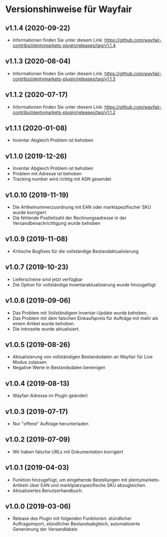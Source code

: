 ﻿# Versionshinweise für Wayfair

## v1.1.4 (2020-09-22)
- Informationen finden Sie unter diesem Link: https://github.com/wayfair-contribs/plentymarkets-plugin/releases/tag/v1.1.4

## v1.1.3 (2020-08-04)
- Informationen finden Sie unter diesem Link: https://github.com/wayfair-contribs/plentymarkets-plugin/releases/tag/v1.1.3

## v1.1.2 (2020-07-17)
- Informationen finden Sie unter diesem Link: https://github.com/wayfair-contribs/plentymarkets-plugin/releases/tag/v1.1.2

## v1.1.1 (2020-01-08)
- Inventar Abgleich Problem ist behoben

## v1.1.0 (2019-12-26)
- Inventar Abgleich Problem ist behoben
- Problem mit Adresse ist behoben
- Tracking number wird richtig mit ASN gesendet

## v1.0.10 (2019-11-19)
- Die Artikelnummerzuordnung mit EAN oder marktspezifischer SKU wurde korrigiert
- Die fehlende Postleitzahl der Rechnungsadresse in der Versandbenachrichtigung wurde behoben

## v1.0.9 (2019-11-08)
- Kritische Bugfixes für die vollständige Bestandaktualisierung

## v1.0.7 (2019-10-23)
- Lieferscheine sind jetzt verfügbar
- Die Option für vollständige Inventaraktualisierung wurde hinzugefügt

## v1.0.6 (2019-09-06)
- Das Problem mit Vollständigem Inventar-Update wurde behoben.
- Das Problem mit dem falschen Einkaufspreis für Aufträge mit mehr als einem Artikel wurde behoben.
- Die Introseite wurde aktualisiert.

## v1.0.5 (2019-08-26)
- Aktualisierung von vollständigen Bestandsdaten an Wayfair für Live Modus zulassen
- Negative Werte in Bestandsdaten bereinigen

## v1.0.4 (2019-08-13)
- Wayfair-Adresse im Plugin geändert

## v1.0.3 (2019-07-17)
- Nur "offene" Aufträge herunterladen

## v1.0.2 (2019-07-09)
- Wir haben falsche URLs mit Dokumentation korrigiert

## v1.0.1 (2019-04-03)
- Funktion hinzugefügt, um eingehende Bestellungen mit plentymarkets-Artikeln über EAN und marktplatzspezifische SKU abzugleichen.
- Aktualisiertes Benutzerhandbuch.

## v1.0.0 (2019-03-06)
- Release des Plugin mit folgenden Funktionen: stündlicher Auftragsimport, stündlicher Bestandsabgleich, automatisierte Generierung der Versandlabels

